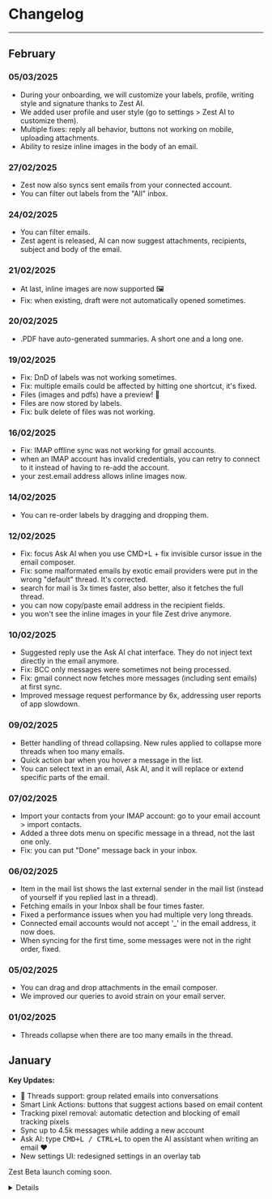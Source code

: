 # Changelog

---

## February


### 05/03/2025
- During your onboarding, we will customize your labels, profile, writing style and signature thanks to Zest AI.
- We added user profile and user style (go to settings > Zest AI to customize them).
- Multiple fixes: reply all behavior, buttons not working on mobile, uploading attachments.
- Ability to resize inline images in the body of an email.

### 27/02/2025
- Zest now also syncs sent emails from your connected account.
- You can filter out labels from the "All" inbox.

### 24/02/2025
- You can filter emails.
- Zest agent is released, AI can now suggest attachments, recipients, subject and body of the email.

### 21/02/2025
- At last, inline images are now supported 🖼️
- Fix: when existing, draft were not automatically opened sometimes.

### 20/02/2025
- .PDF have auto-generated summaries. A short one and a long one.

### 19/02/2025
- Fix: DnD of labels was not working sometimes.
- Fix: multiple emails could be affected by hitting one shortcut, it's fixed.
- Files (images and pdfs) have a preview! 📸
- Files are now stored by labels.
- Fix: bulk delete of files was not working.

### 16/02/2025
- Fix: IMAP offline sync was not working for gmail accounts.
- when an IMAP account has invalid credentials, you can retry to connect to it instead of having to re-add the account.
- your zest.email address allows inline images now.

### 14/02/2025
- You can re-order labels by dragging and dropping them.

### 12/02/2025
- Fix: focus Ask AI when you use CMD+L + fix invisible cursor issue in the email composer.
- Fix: some malformated emails by exotic email providers were put in the wrong "default" thread. It's corrected.
- search for mail is 3x times faster, also better, also it fetches the full thread.
- you can now copy/paste email address in the recipient fields.
- you won't see the inline images in your file Zest drive anymore.

### 10/02/2025
- Suggested reply use the Ask AI chat interface. They do not inject text directly in the email anymore.
- Fix: BCC only messages were sometimes not being processed.
- Fix: gmail connect now fetches more messages (including sent emails) at first sync.
- Improved message request performance by 6x, addressing user reports of app slowdown.

### 09/02/2025
- Better handling of thread collapsing. New rules applied to collapse more threads when too many emails.
- Quick action bar when you hover a message in the list.
- You can select text in an email, Ask AI, and it will replace or extend specific parts of the email.

### 07/02/2025
- Import your contacts from your IMAP account: go to your email account > import contacts.
- Added a three dots menu on specific message in a thread, not the last one only.
- Fix: you can put "Done" message back in your inbox.

### 06/02/2025
- Item in the mail list shows the last external sender in the mail list (instead of yourself if you replied last in a thread).
- Fetching emails in your Inbox shall be four times faster.
- Fixed a performance issues when you had multiple very long threads.
- Connected email accounts would not accept '_' in the email address, it now does.
- When syncing for the first time, some messages were not in the right order, fixed.

### 05/02/2025
- You can drag and drop attachments in the email composer.
- We improved our queries to avoid strain on your email server.

### 01/02/2025
- Threads collapse when there are too many emails in the thread.


## January

**Key Updates:**
- 🧵 Threads support: group related emails into conversations
- Smart Link Actions: buttons that suggest actions based on email content
- Tracking pixel removal: automatic detection and blocking of email tracking pixels
- Sync up to 4.5k messages while adding a new account
- Ask AI: type <kbd>CMD+L / CTRL+L</kbd> to open the AI assistant when writing an email ❤️
- New settings UI: redesigned settings in an overlay tab

Zest Beta launch coming soon.


<details>
<summary>Details</summary>

### 30/01/2025
last day of the month? or maybe not, never knew how to figure out. OK, nevermind, actually there are 31 days in January.

- IMAP now syncs up your mailbox up to 4500 messages (including SENT and INBOX messages)
- Emails are received more quickly
- Ask AI: type <kbd>CMD+L / CTRL+L</kbd> to open the AI assistant when writing an email ❤️
- big improvements on email rendering, especially on mobile (rich emails were particularly bad)

### 27/01/2025
- Threads 🧵. Long wait, but they are finally here.

### 24/01/2025
- Settings are now in a overlay tab + revamp of the UI.

### 23/01/2025
- Fix error in onboarding when adding an IMAP or SMTP method.
- You can trigger suggested actions on links with keyboard.
- Better error handling for sending/receiving emails.
- Fix: no more wrong draft replies.
- Fix: line breaks are now rendered correctly in your sent emails.

### 22/01/2025
- Added the Link Actions ability (blue buttons in the action bar), suggesting actions based on the email content.
- Labels are now in a sheet on the right of your screen, allowing edition while staying on the same page.
- Fixes: click on some buttons didn't work on mobile
- You can use arrows to navigate through your emails.


### 20/01/2025
- Fix: IMAP sync was only fetching the last message. This was especially problematic when onboarding.
- Removed autocomplete feature.
- Better actions by improving automated email detection.
- Automatically remove tracking pixels from emails. You'll see a 🔍 icon in the top bar with a warning if there are any.

### 19/01/2025
- Fix: Post-payment redirect during onboarding.
- Removed email categories (Primary/Updates/Promotional).
- Simplified UI: Use labels for categorization instead.
- Created a changelog page to keep you updated 👀
</details>

